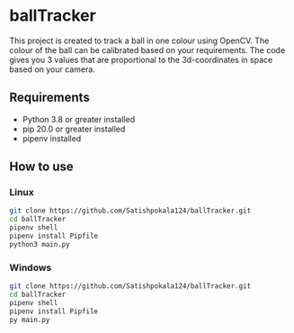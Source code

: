 # ballTracker
This project is created to track a ball in one colour using OpenCV. The colour of the ball can be calibrated based on your requirements. The code gives you 3 values that are proportional to the 3d-coordinates in space based on your camera.

## Requirements
 - Python 3.8 or greater installed
 - pip 20.0 or greater installed
 - pipenv installed

## How to use

### Linux
```sh
git clone https://github.com/Satishpokala124/ballTracker.git
cd ballTracker
pipenv shell
pipenv install Pipfile
python3 main.py
```

### Windows
```sh
git clone https://github.com/Satishpokala124/ballTracker.git
cd ballTracker
pipenv shell
pipenv install Pipfile
py main.py
```
